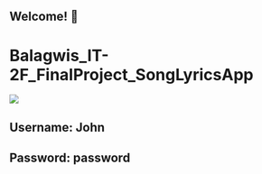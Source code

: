 ## Welcome! 👋
# Balagwis_IT-2F_FinalProject_SongLyricsApp
[<a href="https://lh3.googleusercontent.com/jaCru1Ljx6Hk9QhhOS3Tt3XEztZm1cDIN0hAjzmVw23k1iY0yPciWCy1JtNPqLdR39OSpfQoiTU3kuXOzQlhx--Ks3I7_HKYO71OAPr8h0o_BJGSXa7aHkfZJsEN1_pUf56Ya0T0UA=w2400?source=screenshot.guru"> <img src="https://lh3.googleusercontent.com/jaCru1Ljx6Hk9QhhOS3Tt3XEztZm1cDIN0hAjzmVw23k1iY0yPciWCy1JtNPqLdR39OSpfQoiTU3kuXOzQlhx--Ks3I7_HKYO71OAPr8h0o_BJGSXa7aHkfZJsEN1_pUf56Ya0T0UA=w600-h315-p-k" /> </a>](https://lh3.googleusercontent.com/jaCru1Ljx6Hk9QhhOS3Tt3XEztZm1cDIN0hAjzmVw23k1iY0yPciWCy1JtNPqLdR39OSpfQoiTU3kuXOzQlhx--Ks3I7_HKYO71OAPr8h0o_BJGSXa7aHkfZJsEN1_pUf56Ya0T0UA=w2400)

## Username: John
## Password: password
